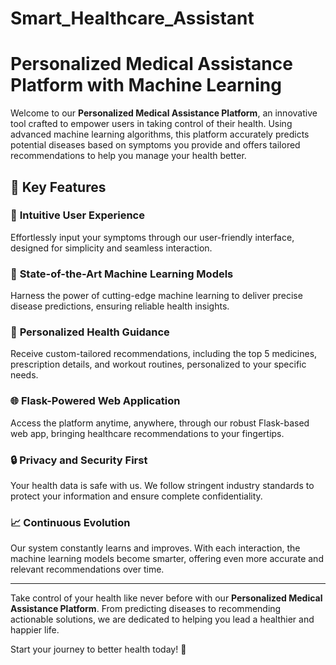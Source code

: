 # Smart_Healthcare_Assistant

# Personalized Medical Assistance Platform with Machine Learning  

Welcome to our **Personalized Medical Assistance Platform**, an innovative tool crafted to empower users in taking control of their health. Using advanced machine learning algorithms, this platform accurately predicts potential diseases based on symptoms you provide and offers tailored recommendations to help you manage your health better.  

## 🌟 Key Features  

### 🚀 **Intuitive User Experience**  
Effortlessly input your symptoms through our user-friendly interface, designed for simplicity and seamless interaction.  

### 🤖 **State-of-the-Art Machine Learning Models**  
Harness the power of cutting-edge machine learning to deliver precise disease predictions, ensuring reliable health insights.  

### 💊 **Personalized Health Guidance**  
Receive custom-tailored recommendations, including the top 5 medicines, prescription details, and workout routines, personalized to your specific needs.  

### 🌐 **Flask-Powered Web Application**  
Access the platform anytime, anywhere, through our robust Flask-based web app, bringing healthcare recommendations to your fingertips.  

### 🔒 **Privacy and Security First**  
Your health data is safe with us. We follow stringent industry standards to protect your information and ensure complete confidentiality.  

### 📈 **Continuous Evolution**  
Our system constantly learns and improves. With each interaction, the machine learning models become smarter, offering even more accurate and relevant recommendations over time.  

---

Take control of your health like never before with our **Personalized Medical Assistance Platform**. From predicting diseases to recommending actionable solutions, we are dedicated to helping you lead a healthier and happier life.  

Start your journey to better health today! 🚀  
